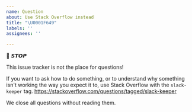 ```yaml
---
name: Question
about: Use Stack Overflow instead
title: "\U0001F649"
labels: ''
assignees: ''

---
```


🛑 𝙎𝙏𝙊𝙋

This issue tracker is not the place for questions!

If you want to ask how to do something, or to understand why something isn't working the way you
expect it to, use Stack Overflow with the `slack-keeper` tag. https://stackoverflow.com/questions/tagged/slack-keeper

We close all questions without reading them.